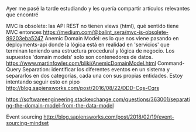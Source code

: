 Ayer me pasé la tarde estudiando y les quería compartir artículos relevantes que encontré

MVC is obsolete: las API REST no tienen views (html), qué sentido tiene MVC entonces
https://medium.com/@balint_sera/mvc-is-obsolete-99203eba5247
Anemic Domain Model: es lo que nos viene pasando en deployments-api donde la lógica está en realidad en 'servicios' que terminan teniendo una estructura procedural y lógica de negocio. Los supuestos 'domain models' solo son contenedores de datos.
https://www.martinfowler.com/bliki/AnemicDomainModel.html
Command-Query Separation: identificar los diferentes eventos en un sistema y separarlos en dos categorías, cada una con sus propias entidades. Estoy intentando seguir esto en pipo
http://blog.sapiensworks.com/post/2016/08/22/DDD-Cqs-Cqrs

https://softwareengineering.stackexchange.com/questions/363001/separating-the-domain-model-from-the-data-model


Event sourcing
http://blog.sapiensworks.com/post/2018/02/19/event-sourcing-mindset
